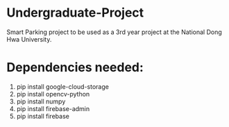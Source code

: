# Undergraduate-Project
Smart Parking project to be used as a 3rd year project at the National Dong Hwa University.
# Dependencies needed:
  1. pip install google-cloud-storage
  2. pip install opencv-python
  3. pip install numpy
  4. pip install firebase-admin
  5. pip install firebase
  
